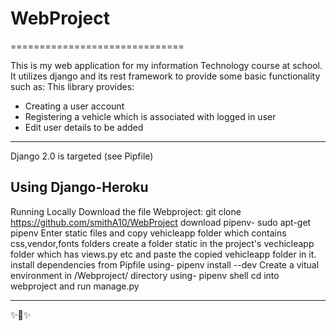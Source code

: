 # WebProject

==============================



This is my web application for my information Technology course at school. It utilizes django and its rest framework to provide some basic functionality such as:
This library provides:

-  Creating a user account
-  Registering a vehicle which is associated with logged in user
-  Edit user details to be added

--------------

Django 2.0 is targeted (see Pipfile)

Using Django-Heroku
----------------------
Running Locally
Download the file Webproject:
git clone https://github.com/smithA10/WebProject
download pipenv- sudo apt-get pipenv
Enter static files and copy vehicleapp folder which contains css,vendor,fonts folders
create a folder static in the project's vechicleapp folder which has views.py etc and paste the copied vehicleapp folder in it.
install dependencies from Pipfile using- pipenv install --dev
Create a vitual environment in /Webproject/ directory using- pipenv shell
cd into webproject and run manage.py

-----------------------


✨🍰✨
